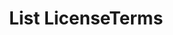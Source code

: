 ---
title: List LicenseTerms
excerpt: Retrieve a paginated, filtered list of LicenseTerms
api:
  file: jacobswagger.json
  operationId: post_api-v1-licenses-terms
hidden: false
---